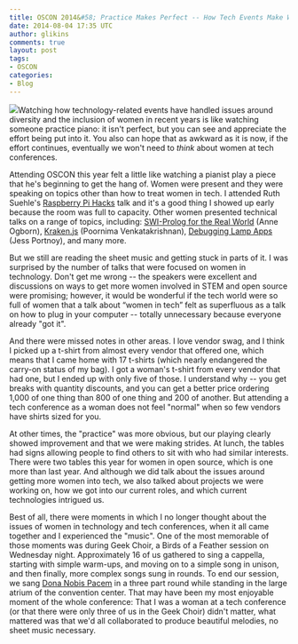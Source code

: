 ```yaml
---
title: OSCON 2014&#58; Practice Makes Perfect -- How Tech Events Make Women Feel Welcome
date: 2014-08-04 17:35 UTC
author: glikins
comments: true
layout: post
tags:
- OSCON
categories:
- Blog
---
```


<img src="/images/blog/osconbooth.png">Watching how technology-related events have handled issues around diversity and the inclusion of women in recent years is like watching someone practice piano: it isn't perfect, but you can see and appreciate the effort being put into it. You also can hope that as awkward as it is now, if the effort continues, eventually we won't need to *think* about women at tech conferences. 

Attending OSCON this year felt a little like watching a pianist play a piece that he's beginning to get the hang of. Women were present and they were speaking on topics other than how to treat women in tech. I attended Ruth Suehle's [Raspberry Pi Hacks](http://www.oscon.com/oscon2014/public/schedule/detail/34018) talk and it's a good thing I showed up early because the room was full to capacity. Other women presented technical talks on a range of topics, including: [SWI-Prolog for the Real World](http://www.oscon.com/oscon2014/public/schedule/detail/34273) (Anne Ogborn), [Kraken.js](http://www.oscon.com/oscon2014/public/schedule/detail/33937) (Poornima Venkatakrishnan), [Debugging Lamp Apps](http://www.oscon.com/oscon2014/public/schedule/detail/33687) (Jess Portnoy), and many more. 

But we still are reading the sheet music and getting stuck in parts of it. I was surprised by the number of talks that were focused on women in technology. Don't get me wrong -- the speakers were excellent and discussions on ways to get more women involved in STEM and open source were promising;  however, it would be wonderful if the tech world were so full of women that a talk about “women in tech” felt as superfluous as a talk on how to plug in your computer -- totally unnecessary because everyone already "got it".

And there were missed notes in other areas. I love vendor swag, and I think I picked up a t-shirt from almost every vendor that offered one, which means that I came home with 17 t-shirts (which nearly endangered the carry-on status of my bag). I got a woman's t-shirt from every vendor that had one, but I ended up with only five of those. I understand why -- you get breaks with quantity discounts, and you can get a better price ordering 1,000 of one thing than 800 of one thing and 200 of another. But attending a tech conference as a woman does not feel "normal" when so few vendors have shirts sized for you. 

At other times, the "practice" was more obvious, but our playing clearly showed improvement and that we were making strides. At lunch, the tables had signs allowing people to find others to sit with who had similar interests. There were two tables this year for women in open source, which is one more than last year. And although we did talk about the issues around getting more women into tech, we also talked about projects we were working on, how we got into our current roles, and which current technologies intrigued us. 

Best of all, there were moments in which I no longer thought about the issues of women in technology and tech conferences, when it all came together and I experienced the "music". One of the most memorable of those moments was during Geek Choir, a Birds of a Feather session on Wednesday night. Approximately 16 of us gathered to sing a cappella, starting with simple warm-ups, and moving on to a simple song in unison, and then finally, more complex songs sung in rounds. To end our session, we sang [Dona Nobis Pacem](http://en.wikipedia.org/wiki/Dona_Nobis_Pacem_(canon)) 
in a three part round while standing in the large atrium of the convention center. That may have been my most enjoyable moment of the whole conference: That I was a woman at a tech conference (or that there were only three of us in the Geek Choir) didn't matter, what mattered was that we'd all collaborated to produce beautiful melodies, no sheet music necessary.
